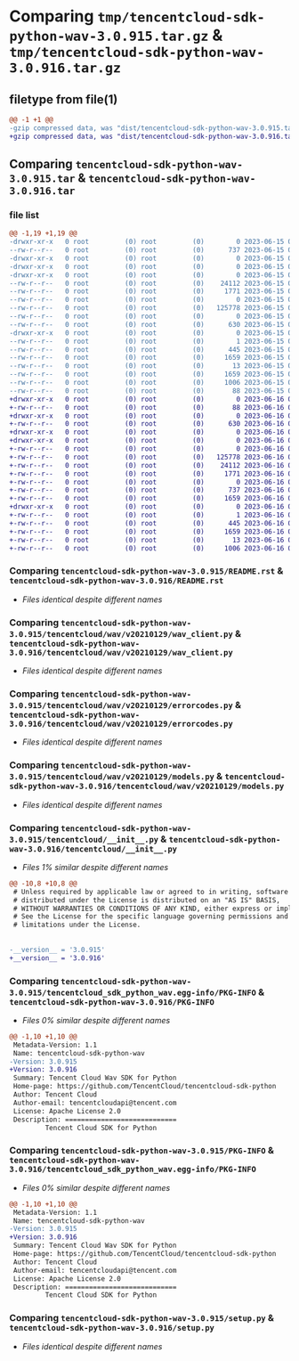 # Comparing `tmp/tencentcloud-sdk-python-wav-3.0.915.tar.gz` & `tmp/tencentcloud-sdk-python-wav-3.0.916.tar.gz`

## filetype from file(1)

```diff
@@ -1 +1 @@
-gzip compressed data, was "dist/tencentcloud-sdk-python-wav-3.0.915.tar", last modified: Thu Jun 15 00:37:56 2023, max compression
+gzip compressed data, was "dist/tencentcloud-sdk-python-wav-3.0.916.tar", last modified: Fri Jun 16 00:45:45 2023, max compression
```

## Comparing `tencentcloud-sdk-python-wav-3.0.915.tar` & `tencentcloud-sdk-python-wav-3.0.916.tar`

### file list

```diff
@@ -1,19 +1,19 @@
-drwxr-xr-x   0 root         (0) root         (0)        0 2023-06-15 00:37:56.000000 tencentcloud-sdk-python-wav-3.0.915/
--rw-r--r--   0 root         (0) root         (0)      737 2023-06-15 00:37:56.000000 tencentcloud-sdk-python-wav-3.0.915/README.rst
-drwxr-xr-x   0 root         (0) root         (0)        0 2023-06-15 00:37:56.000000 tencentcloud-sdk-python-wav-3.0.915/tencentcloud/
-drwxr-xr-x   0 root         (0) root         (0)        0 2023-06-15 00:37:56.000000 tencentcloud-sdk-python-wav-3.0.915/tencentcloud/wav/
-drwxr-xr-x   0 root         (0) root         (0)        0 2023-06-15 00:37:56.000000 tencentcloud-sdk-python-wav-3.0.915/tencentcloud/wav/v20210129/
--rw-r--r--   0 root         (0) root         (0)    24112 2023-06-15 00:37:56.000000 tencentcloud-sdk-python-wav-3.0.915/tencentcloud/wav/v20210129/wav_client.py
--rw-r--r--   0 root         (0) root         (0)     1771 2023-06-15 00:37:56.000000 tencentcloud-sdk-python-wav-3.0.915/tencentcloud/wav/v20210129/errorcodes.py
--rw-r--r--   0 root         (0) root         (0)        0 2023-06-15 00:37:56.000000 tencentcloud-sdk-python-wav-3.0.915/tencentcloud/wav/v20210129/__init__.py
--rw-r--r--   0 root         (0) root         (0)   125778 2023-06-15 00:37:56.000000 tencentcloud-sdk-python-wav-3.0.915/tencentcloud/wav/v20210129/models.py
--rw-r--r--   0 root         (0) root         (0)        0 2023-06-15 00:37:56.000000 tencentcloud-sdk-python-wav-3.0.915/tencentcloud/wav/__init__.py
--rw-r--r--   0 root         (0) root         (0)      630 2023-06-15 00:37:56.000000 tencentcloud-sdk-python-wav-3.0.915/tencentcloud/__init__.py
-drwxr-xr-x   0 root         (0) root         (0)        0 2023-06-15 00:37:56.000000 tencentcloud-sdk-python-wav-3.0.915/tencentcloud_sdk_python_wav.egg-info/
--rw-r--r--   0 root         (0) root         (0)        1 2023-06-15 00:37:56.000000 tencentcloud-sdk-python-wav-3.0.915/tencentcloud_sdk_python_wav.egg-info/dependency_links.txt
--rw-r--r--   0 root         (0) root         (0)      445 2023-06-15 00:37:56.000000 tencentcloud-sdk-python-wav-3.0.915/tencentcloud_sdk_python_wav.egg-info/SOURCES.txt
--rw-r--r--   0 root         (0) root         (0)     1659 2023-06-15 00:37:56.000000 tencentcloud-sdk-python-wav-3.0.915/tencentcloud_sdk_python_wav.egg-info/PKG-INFO
--rw-r--r--   0 root         (0) root         (0)       13 2023-06-15 00:37:56.000000 tencentcloud-sdk-python-wav-3.0.915/tencentcloud_sdk_python_wav.egg-info/top_level.txt
--rw-r--r--   0 root         (0) root         (0)     1659 2023-06-15 00:37:56.000000 tencentcloud-sdk-python-wav-3.0.915/PKG-INFO
--rw-r--r--   0 root         (0) root         (0)     1006 2023-06-15 00:37:56.000000 tencentcloud-sdk-python-wav-3.0.915/setup.py
--rw-r--r--   0 root         (0) root         (0)       88 2023-06-15 00:37:56.000000 tencentcloud-sdk-python-wav-3.0.915/setup.cfg
+drwxr-xr-x   0 root         (0) root         (0)        0 2023-06-16 00:45:45.000000 tencentcloud-sdk-python-wav-3.0.916/
+-rw-r--r--   0 root         (0) root         (0)       88 2023-06-16 00:45:45.000000 tencentcloud-sdk-python-wav-3.0.916/setup.cfg
+drwxr-xr-x   0 root         (0) root         (0)        0 2023-06-16 00:45:45.000000 tencentcloud-sdk-python-wav-3.0.916/tencentcloud/
+-rw-r--r--   0 root         (0) root         (0)      630 2023-06-16 00:45:45.000000 tencentcloud-sdk-python-wav-3.0.916/tencentcloud/__init__.py
+drwxr-xr-x   0 root         (0) root         (0)        0 2023-06-16 00:45:45.000000 tencentcloud-sdk-python-wav-3.0.916/tencentcloud/wav/
+drwxr-xr-x   0 root         (0) root         (0)        0 2023-06-16 00:45:45.000000 tencentcloud-sdk-python-wav-3.0.916/tencentcloud/wav/v20210129/
+-rw-r--r--   0 root         (0) root         (0)        0 2023-06-16 00:45:45.000000 tencentcloud-sdk-python-wav-3.0.916/tencentcloud/wav/v20210129/__init__.py
+-rw-r--r--   0 root         (0) root         (0)   125778 2023-06-16 00:45:45.000000 tencentcloud-sdk-python-wav-3.0.916/tencentcloud/wav/v20210129/models.py
+-rw-r--r--   0 root         (0) root         (0)    24112 2023-06-16 00:45:45.000000 tencentcloud-sdk-python-wav-3.0.916/tencentcloud/wav/v20210129/wav_client.py
+-rw-r--r--   0 root         (0) root         (0)     1771 2023-06-16 00:45:45.000000 tencentcloud-sdk-python-wav-3.0.916/tencentcloud/wav/v20210129/errorcodes.py
+-rw-r--r--   0 root         (0) root         (0)        0 2023-06-16 00:45:45.000000 tencentcloud-sdk-python-wav-3.0.916/tencentcloud/wav/__init__.py
+-rw-r--r--   0 root         (0) root         (0)      737 2023-06-16 00:45:45.000000 tencentcloud-sdk-python-wav-3.0.916/README.rst
+-rw-r--r--   0 root         (0) root         (0)     1659 2023-06-16 00:45:45.000000 tencentcloud-sdk-python-wav-3.0.916/PKG-INFO
+drwxr-xr-x   0 root         (0) root         (0)        0 2023-06-16 00:45:45.000000 tencentcloud-sdk-python-wav-3.0.916/tencentcloud_sdk_python_wav.egg-info/
+-rw-r--r--   0 root         (0) root         (0)        1 2023-06-16 00:45:45.000000 tencentcloud-sdk-python-wav-3.0.916/tencentcloud_sdk_python_wav.egg-info/dependency_links.txt
+-rw-r--r--   0 root         (0) root         (0)      445 2023-06-16 00:45:45.000000 tencentcloud-sdk-python-wav-3.0.916/tencentcloud_sdk_python_wav.egg-info/SOURCES.txt
+-rw-r--r--   0 root         (0) root         (0)     1659 2023-06-16 00:45:45.000000 tencentcloud-sdk-python-wav-3.0.916/tencentcloud_sdk_python_wav.egg-info/PKG-INFO
+-rw-r--r--   0 root         (0) root         (0)       13 2023-06-16 00:45:45.000000 tencentcloud-sdk-python-wav-3.0.916/tencentcloud_sdk_python_wav.egg-info/top_level.txt
+-rw-r--r--   0 root         (0) root         (0)     1006 2023-06-16 00:45:45.000000 tencentcloud-sdk-python-wav-3.0.916/setup.py
```

### Comparing `tencentcloud-sdk-python-wav-3.0.915/README.rst` & `tencentcloud-sdk-python-wav-3.0.916/README.rst`

 * *Files identical despite different names*

### Comparing `tencentcloud-sdk-python-wav-3.0.915/tencentcloud/wav/v20210129/wav_client.py` & `tencentcloud-sdk-python-wav-3.0.916/tencentcloud/wav/v20210129/wav_client.py`

 * *Files identical despite different names*

### Comparing `tencentcloud-sdk-python-wav-3.0.915/tencentcloud/wav/v20210129/errorcodes.py` & `tencentcloud-sdk-python-wav-3.0.916/tencentcloud/wav/v20210129/errorcodes.py`

 * *Files identical despite different names*

### Comparing `tencentcloud-sdk-python-wav-3.0.915/tencentcloud/wav/v20210129/models.py` & `tencentcloud-sdk-python-wav-3.0.916/tencentcloud/wav/v20210129/models.py`

 * *Files identical despite different names*

### Comparing `tencentcloud-sdk-python-wav-3.0.915/tencentcloud/__init__.py` & `tencentcloud-sdk-python-wav-3.0.916/tencentcloud/__init__.py`

 * *Files 1% similar despite different names*

```diff
@@ -10,8 +10,8 @@
 # Unless required by applicable law or agreed to in writing, software
 # distributed under the License is distributed on an "AS IS" BASIS,
 # WITHOUT WARRANTIES OR CONDITIONS OF ANY KIND, either express or implied.
 # See the License for the specific language governing permissions and
 # limitations under the License.
 
 
-__version__ = '3.0.915'
+__version__ = '3.0.916'
```

### Comparing `tencentcloud-sdk-python-wav-3.0.915/tencentcloud_sdk_python_wav.egg-info/PKG-INFO` & `tencentcloud-sdk-python-wav-3.0.916/PKG-INFO`

 * *Files 0% similar despite different names*

```diff
@@ -1,10 +1,10 @@
 Metadata-Version: 1.1
 Name: tencentcloud-sdk-python-wav
-Version: 3.0.915
+Version: 3.0.916
 Summary: Tencent Cloud Wav SDK for Python
 Home-page: https://github.com/TencentCloud/tencentcloud-sdk-python
 Author: Tencent Cloud
 Author-email: tencentcloudapi@tencent.com
 License: Apache License 2.0
 Description: ============================
         Tencent Cloud SDK for Python
```

### Comparing `tencentcloud-sdk-python-wav-3.0.915/PKG-INFO` & `tencentcloud-sdk-python-wav-3.0.916/tencentcloud_sdk_python_wav.egg-info/PKG-INFO`

 * *Files 0% similar despite different names*

```diff
@@ -1,10 +1,10 @@
 Metadata-Version: 1.1
 Name: tencentcloud-sdk-python-wav
-Version: 3.0.915
+Version: 3.0.916
 Summary: Tencent Cloud Wav SDK for Python
 Home-page: https://github.com/TencentCloud/tencentcloud-sdk-python
 Author: Tencent Cloud
 Author-email: tencentcloudapi@tencent.com
 License: Apache License 2.0
 Description: ============================
         Tencent Cloud SDK for Python
```

### Comparing `tencentcloud-sdk-python-wav-3.0.915/setup.py` & `tencentcloud-sdk-python-wav-3.0.916/setup.py`

 * *Files identical despite different names*

